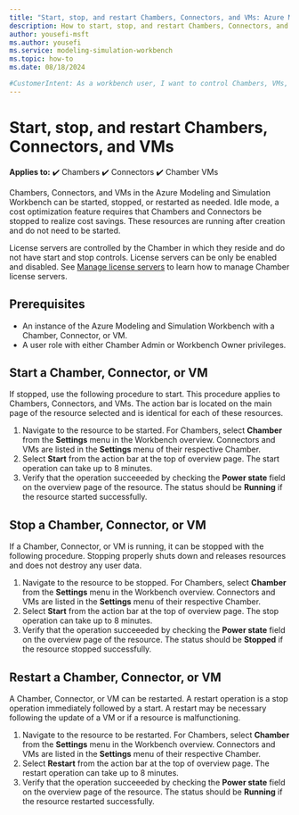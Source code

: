 ```yaml
---
title: "Start, stop, and restart Chambers, Connectors, and VMs: Azure Modeling and Simulation Workbench"
description: How to start, stop, and restart Chambers, Connectors, and VMs in the Azure Modeling and Simulation Workbench
author: yousefi-msft
ms.author: yousefi
ms.service: modeling-simulation-workbench
ms.topic: how-to
ms.date: 08/18/2024

#CustomerIntent: As a workbench user, I want to control Chambers, VMs, and Connectors.
---
```

# Start, stop, and restart Chambers, Connectors, and VMs

**Applies to:** :heavy_check_mark: Chambers :heavy_check_mark: Connectors :heavy_check_mark: Chamber VMs

Chambers, Connectors, and VMs in the Azure Modeling and Simulation Workbench can be started, stopped, or restarted as needed. Idle mode, a cost optimization feature requires that Chambers and Connectors be stopped to realize cost savings. These resources are running after creation and do not need to be started.

License servers are controlled by the Chamber in which they reside and do not have start and stop controls. License servers can be only be enabled and disabled.  See [Manage license servers](./how-to-guide-licenses.md) to learn how to manage Chamber license servers.

## Prerequisites

* An instance of the Azure Modeling and Simulation Workbench with a Chamber, Connector, or VM.
* A user role with either Chamber Admin or Workbench Owner privileges.

## Start a Chamber, Connector, or VM

If stopped, use the following procedure to start. This procedure applies to Chambers, Connectors, and VMs. The action bar is located on the main page of the resource selected and is identical for each of these resources.

1. Navigate to the resource to be started. For Chambers, select **Chamber** from the **Settings** menu in the Workbench overview. Connectors and VMs are listed in the **Settings** menu of their respective Chamber.
1. Select **Start** from the action bar at the top of overview page.  The start operation can take up to 8 minutes.
1. Verify that the operation succeeeded by checking the **Power state** field on the overview page of the resource. The status should be **Running** if the resource started successfully.

## Stop a Chamber, Connector, or VM

If a Chamber, Connector, or VM is running, it can be stopped with the following procedure. Stopping properly shuts down and releases resources and does not destroy any user data.

1. Navigate to the resource to be stopped. For Chambers, select **Chamber** from the **Settings** menu in the Workbench overview. Connectors and VMs are listed in the **Settings** menu of their respective Chamber.
1. Select **Start** from the action bar at the top of overview page.  The stop operation can take up to 8 minutes.
1. Verify that the operation succeeeded by checking the **Power state** field on the overview page of the resource. The status should be **Stopped** if the resource stopped successfully.

## Restart a Chamber, Connector, or VM

A Chamber, Connector, or VM can be restarted. A restart operation is a stop operation immediately followed by a start. A restart may be necessary following the update of a VM or if a resource is malfunctioning.

1. Navigate to the resource to be restarted. For Chambers, select **Chamber** from the **Settings** menu in the Workbench overview. Connectors and VMs are listed in the **Settings** menu of their respective Chamber.
1. Select **Restart** from the action bar at the top of overview page.  The restart operation can take up to 8 minutes.
1. Verify that the operation succeeeded by checking the **Power state** field on the overview page of the resource. The status should be **Running** if the resource restarted successfully.
